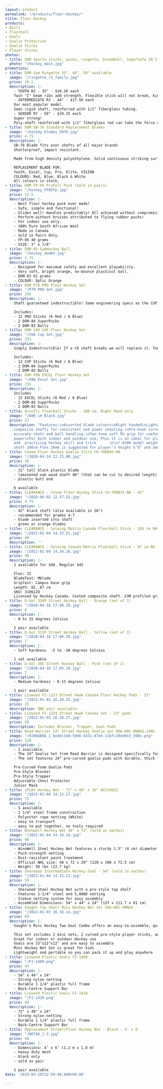 ```yaml
---
layout: product
permalink: "/products/floor-hockey/"
title: Floor Hockey
products:
- Balls
- Floorball
- Goals
- Goalie Protection
- Goalie Sticks
- Player Sticks
photos:
- title: DOM Sports sticks, pucks, ringette, broomball, SuperSafe IN STOCK
  photo: "/hockey_main.jpg"
promotions:
- title: DOM Gym Ringette 35", 44", 50" available
  image: "/ringette_r2_family.jpg"
  price: 10.5
  description: |-
    - YOUTH R2 - 35" - $10.50 each
    Twin "I" beam ribs add strength. Flexible stick will not break, kink or suffer shaft fatigue.
    - INTERMEDIATE R3 - 44" - $17.50 each
    Our most popular model.
    Semi-rigid shaft, reinforced with 1/2" fiberglass tubing.
    - SENIOR R7 - 50" - $19.25 each
    Super strong!
    Poly-shaft reinforced with 1/2" fiberglass rod can take the force of rugged senior play.
- title: DOM SB-76 Standard Replacement Blades
  image: "/hockey_blades_SB76.jpg"
  price: 4.75
  description: |-
    SB-76 Blade fits over shafts of all major brands
    Shatterproof, impact resistant.

    Made from high density polyethylene. Solid continuous striking surface - no gimmicky patterns notched into blade which can weaken blade over time. Can be shaped left or right (by hand only), hundreds of times, without compromising strength or durability. Blades will never mark gym floors! Excellent for outdoor surfaces too.

    REPLACEMENT BLADE FOR:
    Youth, Excel, Cup, Pro, Elite, VISION
    COLOURS: Red, Blue, Black & White
    All colours in stock.
- title: DOM FP-05 ProFelt Puck (Sold in pairs)
  image: "/hockey_FP05fp.jpg"
  price: 22.5
  description: |-
    - Best floor hockey puck ever made!
    - Safe, simple and functional!
    - Glides well! Handles predictably! All achieved without compromising safety! - -- Special sewing technique helps retain shape and provides slight edge curve which minimizes bounce and roll.
    - Perform without bruises attributed to flying rubber pucks!
    - For indoor use only.
    - 100% Pure South African Wool
    - Made in Canada
    - Sold in Pairs Only.
    - FP-05 40 grams
    - SIZE: 3" x 7/8"
- title: DOM-83 GymHockey Ball
  image: "/hockey_dom83.jpg"
  price: 3.75
  description: |-
    - Designed for maximum safety and excellent playability.
    - Very soft, bright orange, no-bounce plastisol ball.
    - DOM-83 62 grams
    - COLOUR: Optic Orange
- title: DOM P70 PRO Floor Hockey Set
  image: "/P70 PRO Set.jpg"
  price: 245
  description: |-
    Shaft guaranteed indestructible! Same engineering specs as the CUP, this 52" length stick is for those players who prefer a longer stick.

    Includes:
    - 12 PRO Sticks (6 Red / 6 Blue)
    - 2 DOM-84 SuperPucks
    - 2 DOM-83 Balls
- title: DOM C60 CUP Floor Hockey Set
  image: "/C60 Cup Set.jpg"
  price: 231
  description: |-
    Simply Indestructible! If a C6 shaft breaks we will replace it. Tough, rigid stick specially designed to take the force of rugged play. High-density poly outer shell is impervious to impact, and 1/2" fiberglass solid rod provides rigidity, strength and maintains integrity, even below freezing temperatures. Standard blade (SB-76), firmly secured with two screws, offers improved control.

    Includes:
    - 12 CUP Sticks (6 Red / 6 Blue)
    - 2 DOM-84 SuperPucks
    - 2 DOM-83 Balls
- title: DOM X90 EXCEL Floor Hockey Set
  image: "/X90 Excel Set.jpg"
  price: 215
  description: |-
    Includes
    - 12 EXCEL Sticks (6 Red / 6 Blue)
    - 2 DOM-84 SuperPucks
    - 2 DOM-83 Balls
- title: Accufli Floorball Sticks - 100 cm, Right Hand only
  image: "/A90 LH Black.jpg"
  price: 27
  description: "Features:\nAssorted blade colours\nRight handed\nLightweight premium
    composite shafts for consistent and power shooting.\nPre-hook curved blade for
    accurate shots and ball handling.\nTwo-tone soft PU grip for comfortable and griping
    power\nFor both indoor and outdoor use, Plus it is an ideal for playing ball hockey
    and  practicing hockey skill and trick      \n\n* A100 model weight 260g,  with
    shaft 100cm Flex 26mm is suggested for player’s height 5’8” and above"
- title: Cosom Floor Hockey Goalie Stick CH-700845-00
  image: "/2020-04-14 12.23.00.jpg"
  price: 10
  description: |-
    - 21" tall black plastic blade
    - laminated oak wood shaft 48" (that can be cut to desired length)
    - plastic butt end

    6 available
- title: CLEARANCE - Cosom Floor Hockey Stick CH-700833-BK - 42"
  image: "/2020-06-02 12.57.52.jpg"
  price: 9.75
  description: |-
    - 42" black shaft (also available in 36")
    - recommended for grades 4-7
    - blade inserted into shaft
    - green or orange blades
- title: CLEARANCE - Salming Matrix Canada Floorball Stick - 103 cm RH
  image: "/2022-01-04 14.33.51.jpg"
  price: 40
  description: ''
- title: CLEARANCE - Salming Canada Matrix Floorball Stick - 87 cm RH
  image: "/2022-01-04 14.34.16.jpg"
  price: 40
  description: |-
    1 available for $40, Regular $45

    Flex: 32
    BladeText: Mblade
    GripText: Campus base grip
    Length: 82, 87 cm
    SKU: 3106128
    Licensed by Hockey Canada. Coated composite shaft. X3M profiled grip. Powered with Mblade. Left and right hand cavity.
- title: D-Gel 350P Street Hockey Ball - Orange (set of 2)
  image: "/2020-04-16 17.08.39.jpg"
  price: 8
  description: |-
    - 0 to 15 degrees Celsius

    1 pair available
- title: D-Gel 315P Street Hockey Ball - Yellow (set of 2)
  image: "/2020-04-16 17.06.56.jpg"
  price: 7
  description: |-
    - Soft hardness  -5 to -10 degrees Celsius

    1 set available
- title: D-Gel 385 Street Hockey Ball - Pink (set of 2)
  image: "/2020-04-16 17.05.19.jpg"
  price: 7
  description: |-
    - Medium hardness - 0-15 degrees Celsius

    1 pair available
- title: Linwood FI-1223 Street Hawk Canada Floor Hockey Pads - 23"
  image: "/2022-01-03 16.20.35.jpg"
  price: 25
  description: ONE pair available.
- title: Linwood FI-1224 Street Hawk Canada Set - 23" pads
  image: "/2022-01-03 16.20.27.jpg"
  price: 59
  description: Includes Blocker, Trapper, Goal Pads
- title: Road Warrior 24" Street Hockey Goalie Set ROA-HOC-RWBGS-24RG
  image: "/6196EB8A_1_be4dc3e8-5046-4431-87eb-11bfc20ed9e3_590x.png"
  price: 120
  description: |-
    - 2 available.
    - The 24” Goalie Set from Road Warrior is designed specifically for youth aged 9-14.
    - The set features 24” pre-curved goalie pads with durable, thick foam padding. - The set also includes a large, pro-style blocker, a deep-catch designed trapper, a chest protector with adjustable straps, and a junior mask with full coverage. This set offers supreme protection for street hockey play.

    Pre-Curved Foam Goalie Pads
    Pro-Style Blocker
    Pro-Style Trapper
    Adjustable Chest Protector
    Junior Mask
- title: iPLAY Hockey Net - 72" x 48" x 32" HG724832
  image: "/2022-01-04 14.12.17.jpg"
  price: 75
  description: |-
    - 5 available
    - 1 1/4" steel frame construction
    - Polyester rope netting (White)
    - easy to transport
    - easy to put together, no tools required
- title: Winnwell Hockey Net 48" x 72" (Sold as eaches)
  image: "/2022-01-04 14.16.16.jpg"
  price: 90
  description: |-
    - WinnWell Steel Hockey Net features a sturdy 1.5" (4 cm) diameter steel tubing
    - Puck-strength netting
    - Rust-resistant paint treatment
    - Official NHL size: 48 x 72 x 29" (120 x 180 x 72.5 cm)
    - Weight: 50 lbs (22.7 kg)
- title: Sherwood Intermediate Hockey Goal - 54" (sold in eaches)
  image: "/2022-01-04 14.15.21.jpg"
  price: 59
  description: |-
    - Sherwood Steel Hockey Net with a pro style top shelf
    - Features 1-1/4" steel and 5,000D netting
    - Sleeve netting system for easy assembly
    - Assembled Dimensions: 54" x 44" x 24" (137 x 111.7 x 61 cm)
- title: Vaughn Top Shelf Mini Hockey Net Set VAU-HOC-VMNS4
  image: "/2022-01-03 16.18.14.jpg"
  price: 69
  description: |-
    Vaughn's Mini Hockey Two Goal Combo offers an easy-to-assemble, quick-to-play mini hockey experience. This mini hockey combo comes with everything you need to start a mini hockey tournament. The set comes complete with 2 pro-curved sticks that react like their full-sized counterparts, 1 high density foam ball, and 2 33 inch goals. Vaughn's Mini Hockey Two Goal Combo is everything you need to have fun and play mini hockey indoors.

    This set includes 2 mini nets, 2 curved pro-style player sticks, and 1 mini foam balls, and a carry bag, Everything you need for a mini hockey game or tournament
    Great for indoor or outdoor Hockey use
    Goals are 33"x22"x12" and are easy to assemble
    Mini Hockey Net Set is great for kids
    Lightweight and portable so you can pack it up and play anywhere
- title: Linwood Plastic Goals FI-1400
  image: "/FI-1400.png"
  price: 43
  description: |-
    - 54" x 44" x 24"
    - Strong nylon netting
    - Durable 1 1/4" plastic full frame
    - Back-Centre Support Bar
- title: Linwood Plastic Goals FI-1420
  image: "/FI-1420.png"
  price: 49
  description: |-
    - 72" x 48" x 24"
    - Strong nylon netting
    - Durable 1 1/4" plastic full frame
    - Back-Centre Support Bar
- title: Replacement Street/Floor Hockey Net - Black - 4' x 6'
  image: "/NET46_1-Z.jpg"
  price: 48
  description: |-
    - Dimensions: 4’ x 6’ (1.2 m x 1.8 m)
    - heavy duty mesh
    - black only
    - sold as pair

    1 pair available
date: '2019-03-29T22:59:48.000+00:00'

---
```

